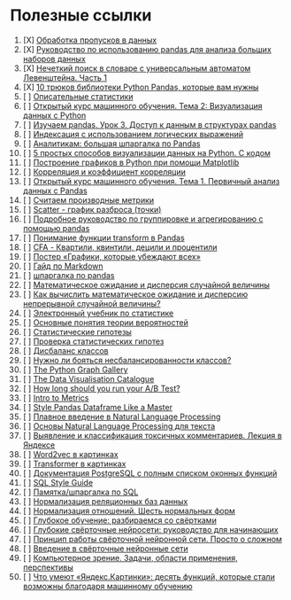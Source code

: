 # Полезные ссылки
1. [X] [Обработка пропусков в данных](https://loginom.ru/blog/missing)
2. [X] [Руководство по использованию pandas для анализа больших наборов данных](https://habr.com/ru/company/ruvds/blog/442516/)
3. [X] [Нечеткий поиск в словаре с универсальным автоматом Левенштейна. Часть 1](https://habr.com/ru/post/275937/)
4. [X] [10 трюков библиотеки Python Pandas, которые вам нужны](https://proglib.io/p/pandas-tricks)
5. [ ] [Описательные статистики](http://statistica.ru/theory/opisatelnye-statistiki/)
6. [ ] [Открытый курс машинного обучения. Тема 2: Визуализация данных c Python](https://habr.com/ru/company/ods/blog/323210/)
7. [ ] [Изучаем pandas. Урок 3. Доступ к данным в структурах pandas](https://devpractice.ru/pandas-indexing-part3/)
8. [ ] [Индексация с использованием логических выражений](https://devpractice.ru/pandas-indexing-part3/#p6)
9. [ ] [Аналитикам: большая шпаргалка по Pandas](https://smysl.io/blog/pandas/#Объединяем-несколько-датафреймов)
10. [ ] [5 простых способов визуализации данных на Python. С кодом](https://medium.com/nuances-of-programming/5-простых-способов-визуализации-данных-на-python-с-кодом-e0053808c83d)
11. [ ] [Построение графиков в Python при помощи Matplotlib](https://python-scripts.com/matplotlib)
12. [ ] [Корреляция и коэффициент корреляции](https://tocodata.com/marketing/korrelyaciya.html)
13. [ ] [Открытый курс машинного обучения. Тема 1. Первичный анализ данных с Pandas](https://habr.com/ru/company/ods/blog/322626/)
14. [ ] [Считаем производные метрики](https://smysl.io/blog/pandas/#Считаем-производные-метрики)
15. [ ] [Scatter - график разброса (точки)](https://pyprog.pro/mpl/mpl_scatter.html?ysclid=l65k3vmmqd649359421)
16. [ ] [Подробное руководство по группировке и агрегированию с помощью pandas](https://dfedorov.spb.ru/pandas/Подробное%20руководство%20по%20группировке%20и%20агрегированию%20с%20помощью%20pandas.html)
17. [ ] [Понимание функции transform в Pandas](https://dfedorov.spb.ru/pandas/Понимание%20функции%20transform%20в%20Pandas.html)
18. [ ] [CFA - Квартили, квинтили, децили и процентили](https://fin-accounting.ru/cfa/l1/quantitative/cfa-quartiles-quintiles-deciles-percentiles?ysclid=l7gy2kky4i156375632)
19. [ ] [Постер «Графики, которые убеждают всех»](https://www.notion.so/6c5ae8ceb8b5411e907c93c9b5e6a44e)
20. [ ] [Гайд по Markdown](https://www.markdownguide.org/basic-syntax/)
21. [ ] [шпаргалка по pandas](https://github.com/pandas-dev/pandas/blob/main/doc/cheatsheet/Pandas_Cheat_Sheet.pdf)
22. [ ] [Математическое ожидание и дисперсия случайной величины](https://function-x.ru/probabilities_expectation_dispersion.html)
23. [ ] [Как вычислить математическое ожидание и дисперсию непрерывной случайной величины?](http://www.mathprofi.ru/matematicheskoe_ozhidanie_i_dispersiya_nsv.html)
24. [ ] [Электронный учебник по статистике](http://statsoft.ru/home/textbook/default.htm)
25. [ ] [Основные понятия теории вероятностей](https://web.archive.org/web/20201130231139/http://mathhelpplanet.com/static.php?p=osnovnye-ponyatiya-tyeorii-veroyatnostyei)
26. [ ] [Статистические гипотезы](http://mathhelpplanet.com/static.php?p=statisticheskie-gipotezy)
27. [ ] [Проверка статистических гипотез](http://www.machinelearning.ru/wiki/index.php?title=Проверка_статистических_гипотез)
28. [ ] [Дисбаланс классов](https://alexanderdyakonov.wordpress.com/2021/05/27/imbalance/)
29. [ ] [Нужно ли бояться несбалансированности классов?](https://habr.com/ru/post/349078/)
30. [ ] [The Python Graph Gallery](https://www.python-graph-gallery.com/)
31. [ ] [The Data Visualisation Catalogue](https://datavizcatalogue.com/)
32. [ ] [How long should you run your A/B Test?](https://vwo.com/tools/ab-test-duration-calculator/)
33. [ ] [Intro to Metrics](https://medium.com/googleplaydev/a-kpis-guide-for-google-play-apps-and-games-intro-to-metrics-214da979f5a2)
34. [ ] [Style Pandas Dataframe Like a Master](https://towardsdatascience.com/style-pandas-dataframe-like-a-master-6b02bf6468b0)
35. [ ] [Плавное введение в Natural Language Processing](https://datastart.ru/blog/read/plavnoe-vvedenie-v-natural-language-processing-nlp)
36. [ ] [Основы Natural Language Processing для текста](https://habr.com/ru/company/Voximplant/blog/446738/)
37. [ ] [Выявление и классификация токсичных комментариев. Лекция в Яндексе](https://habr.com/ru/company/yandex/blog/414993/)
38. [ ] [Word2vec в картинках](https://habr.com/ru/post/446530/)
39. [ ] [Transformer в картинках](https://habr.com/ru/post/486358/)
40. [ ] [Документация PostgreSQL с полным списком оконных функций](https://postgrespro.ru/docs/postgresql/9.5/functions-window)
41. [ ] [SQL Style Guide](https://www.sqlstyle.guide/ru/)
42. [ ] [Памятка/шпаргалка по SQL](https://habr.com/ru/post/564390/)
43. [ ] [Нормализация реляционных баз данных](https://club.shelek.ru/viewart.php?id=177)
44. [ ] [Нормализация отношений. Шесть нормальных форм](https://habr.com/ru/post/254773/)
45. [ ] [Глубокое обучение: разбираемся со свёртками](https://medium.com/@balovbohdan/глубокое-обучение-разбираемся-со-свертками-6e47bfc27792)
46. [ ] [Глубокие свёрточные нейросети: руководство для начинающих](https://nuancesprog.ru/p/8802/)
47. [ ] [Принцип работы свёрточной нейронной сети. Просто о сложном](https://habr.com/ru/post/416777/)
48. [ ] [Введение в свёрточные нейронные сети](https://habr.com/ru/post/454986/)
49. [ ] [Компьютерное зрение. Задачи, области применения, перспективы](https://vc.ru/ml/166105-kompyuternoe-zrenie-zadachi-oblasti-primeneniya-perspektivy)
50. [ ] [Что умеют «Яндекс.Картинки»: десять функций, которые стали возможны благодаря машинному обучению](https://vc.ru/yandex/176676-chto-umeyut-yandeks-kartinki-desyat-funkciy-kotorye-stali-vozmozhny-blagodarya-mashinnomu-obucheniyu)
